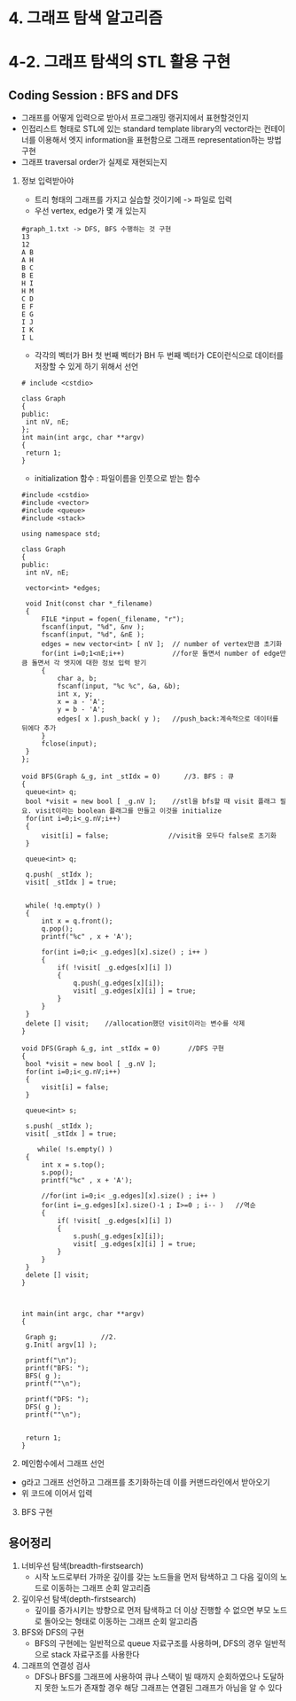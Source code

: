 # 4. 그래프 탐색 알고리즘

# 4-2. 그래프 탐색의 STL 활용 구현

## Coding Session : BFS and DFS

- 그래프를 어떻게 입력으로 받아서 프로그래밍 랭귀지에서 표현할것인지
- 인접리스트 형태로 STL에 있는 standard template library의 vector라는 컨테이너를 이용해서 엣지 information을 표현함으로 그래프 representation하는 방법 구현
- 그래프 traversal order가 실제로 재현되는지 



1. 정보 입력받아야

   - 트리 형태의 그래프를 가지고 실습할 것이기에 -> 파일로 입력
   - 우선 vertex, edge가 몇 개 있는지 

   ```
   #graph_1.txt -> DFS, BFS 수행하는 것 구현
   13
   12
   A B
   A H
   B C
   B E
   H I
   H M
   C D
   E F
   E G
   I J
   I K
   I L
   ```

   - 각각의 벡터가 BH 첫 번째 벡터가 BH 두 번째 벡터가 CE이런식으로 데이터를 저장할 수 있게 하기 위해서 선언

   ```
   # include <cstdio>
   
   class Graph
   {
   public:
   	int nV, nE;
   };
   int main(int argc, char **argv)
   {
   	return 1;
   }
   ```

   - initialization 함수 : 파일이름을 인풋으로 받는 함수

   ```
   #include <cstdio>
   #include <vector>
   #include <queue>
   #include <stack>
   
   using namespace std;
   
   class Graph
   {
   public:
   	int nV, nE;
   	
   	vector<int> *edges;
   	
   	void Init(const char *_filename)
   	{
   		FILE *input = fopen(_filename, "r");
   		fscanf(input, "%d", &nv );
   		fscanf(input, "%d", &nE );
   		edges = new vector<int> [ nV ];  // number of vertex만큼 초기화
   		for(int i=0;1<nE;i++)            //for문 돌면서 number of edge만큼 돌면서 각 엣지에 대한 정보 입력 받기
   		{
   			char a, b;
   			fscanf(input, "%c %c", &a, &b);
   			int x, y;
   			x = a - 'A';
   			y = b - 'A';
   			edges[ x ].push_back( y );   //push_back:계속적으로 데이터를 뒤에다 추가
   		}
   		fclose(input);
   	}
   };
   
   void BFS(Graph &_g, int _stIdx = 0)      //3. BFS : 큐
   {
   	queue<int> q;
   	bool *visit = new bool [ _g.nV ];    //stl을 bfs할 때 visit 플래그 필요. visit이라는 boolean 플래그를 만들고 이것을 initialize
   	for(int i=0;i<_g.nV;i++)
   	{
   		visit[i] = false;               //visit을 모두다 false로 초기화
   	}
   	
   	queue<int> q;
   	
   	q.push( _stIdx );
   	visit[ _stIdx ] = true;             
   	
   	
   	while( !q.empty() )
   	{
   		int x = q.front();
   		q.pop();
   		printf("%c" , x + 'A');
   		
   		for(int i=0;i< _g.edges][x].size() ; i++ )
   		{
   			if( !visit[ _g.edges[x][i] ])
   			{
   				q.push(_g.edges[x][i]);
   				visit[ _g.edges[x][i] ] = true;
   			}
   		}
   	}
   	delete [] visit;    //allocation했던 visit이라는 변수를 삭제
   }
   
   void DFS(Graph &_g, int _stIdx = 0)       //DFS 구현
   {
   	bool *visit = new bool [ _g.nV ];    
   	for(int i=0;i<_g.nV;i++)
   	{
   		visit[i] = false;             
   	}
   	
   	queue<int> s;
   	
   	s.push( _stIdx );
   	visit[ _stIdx ] = true; 
   	
       while( !s.empty() )
   	{
   		int x = s.top();
   		s.pop();
   		printf("%c" , x + 'A');
   		
   		//for(int i=0;i< _g.edges][x].size() ; i++ )
   		for(int i=_g.edges][x].size()-1 ; I>=0 ; i-- )   //역순
   		{
   			if( !visit[ _g.edges[x][i] ])
   			{
   				s.push(_g.edges[x][i]);
   				visit[ _g.edges[x][i] ] = true;
   			}
   		}
   	}
   	delete [] visit;    
   }
   	
   
   
   int main(int argc, char **argv)
   {
   	
   	Graph g;           //2.
   	g.Init( argv[1] );
   	
   	printf("\n");
   	printf("BFS: ");
   	BFS( g );
   	printf(""\n");
   	
   	printf("DFS: ");
   	DFS( g );
   	printf(""\n");
   	
   	
   	return 1;
   }
   ```

2.  메인함수에서 그래프 선언

   - g라고 그래프 선언하고 그래프를 초기화하는데 이를 커맨드라인에서 받아오기
   - 위 코드에 이어서 입력

3. BFS 구현



## 용어정리

1. 너비우선 탐색(breadth-firstsearch)
   - 시작 노드로부터 가까운 깊이를 갖는 노드들을 먼저 탐색하고 그 다음 깊이의 노드로 이동하는 그래프 순회 알고리즘
2. 깊이우선 탐색(depth-firstsearch)
   - 깊이를 증가시키는 방향으로 먼저 탐색하고 더 이상 진행할 수 없으면 부모 노드로 돌아오는 형태로 이동하는 그래프 순회 알고리즘
3. BFS와 DFS의 구현
   - BFS의 구현에는 일반적으로 queue 자료구조를 사용하며, DFS의 경우 일반적으로 stack 자료구조를 사용한다
4. 그래프의 연결성 검사
   - DFS나 BFS를 그래프에 사용하여 큐나 스택이 빌 때까지 순회하였으나 도달하지 못한 노드가 존재할 경우 해당 그래프는 연결된 그래프가 아님을 알 수 있다

